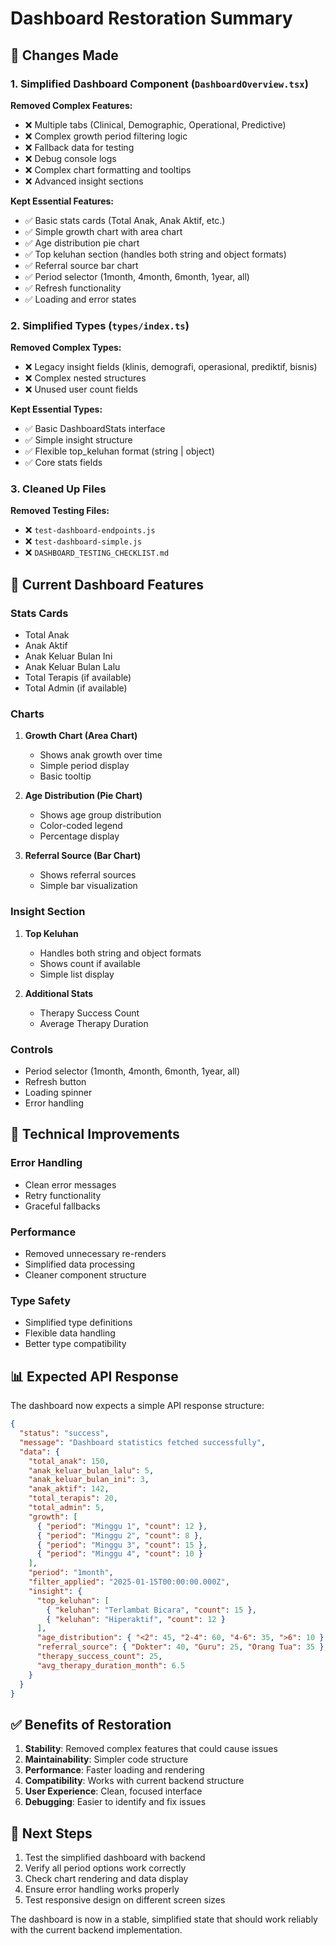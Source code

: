 # Dashboard Restoration Summary

## 🔄 Changes Made

### 1. Simplified Dashboard Component (`DashboardOverview.tsx`)

**Removed Complex Features:**
- ❌ Multiple tabs (Clinical, Demographic, Operational, Predictive)
- ❌ Complex growth period filtering logic
- ❌ Fallback data for testing
- ❌ Debug console logs
- ❌ Complex chart formatting and tooltips
- ❌ Advanced insight sections

**Kept Essential Features:**
- ✅ Basic stats cards (Total Anak, Anak Aktif, etc.)
- ✅ Simple growth chart with area chart
- ✅ Age distribution pie chart
- ✅ Top keluhan section (handles both string and object formats)
- ✅ Referral source bar chart
- ✅ Period selector (1month, 4month, 6month, 1year, all)
- ✅ Refresh functionality
- ✅ Loading and error states

### 2. Simplified Types (`types/index.ts`)

**Removed Complex Types:**
- ❌ Legacy insight fields (klinis, demografi, operasional, prediktif, bisnis)
- ❌ Complex nested structures
- ❌ Unused user count fields

**Kept Essential Types:**
- ✅ Basic DashboardStats interface
- ✅ Simple insight structure
- ✅ Flexible top_keluhan format (string | object)
- ✅ Core stats fields

### 3. Cleaned Up Files

**Removed Testing Files:**
- ❌ `test-dashboard-endpoints.js`
- ❌ `test-dashboard-simple.js`
- ❌ `DASHBOARD_TESTING_CHECKLIST.md`

## 🎯 Current Dashboard Features

### Stats Cards
- Total Anak
- Anak Aktif
- Anak Keluar Bulan Ini
- Anak Keluar Bulan Lalu
- Total Terapis (if available)
- Total Admin (if available)

### Charts
1. **Growth Chart (Area Chart)**
   - Shows anak growth over time
   - Simple period display
   - Basic tooltip

2. **Age Distribution (Pie Chart)**
   - Shows age group distribution
   - Color-coded legend
   - Percentage display

3. **Referral Source (Bar Chart)**
   - Shows referral sources
   - Simple bar visualization

### Insight Section
1. **Top Keluhan**
   - Handles both string and object formats
   - Shows count if available
   - Simple list display

2. **Additional Stats**
   - Therapy Success Count
   - Average Therapy Duration

### Controls
- Period selector (1month, 4month, 6month, 1year, all)
- Refresh button
- Loading spinner
- Error handling

## 🔧 Technical Improvements

### Error Handling
- Clean error messages
- Retry functionality
- Graceful fallbacks

### Performance
- Removed unnecessary re-renders
- Simplified data processing
- Cleaner component structure

### Type Safety
- Simplified type definitions
- Flexible data handling
- Better type compatibility

## 📊 Expected API Response

The dashboard now expects a simple API response structure:

```json
{
  "status": "success",
  "message": "Dashboard statistics fetched successfully",
  "data": {
    "total_anak": 150,
    "anak_keluar_bulan_lalu": 5,
    "anak_keluar_bulan_ini": 3,
    "anak_aktif": 142,
    "total_terapis": 20,
    "total_admin": 5,
    "growth": [
      { "period": "Minggu 1", "count": 12 },
      { "period": "Minggu 2", "count": 8 },
      { "period": "Minggu 3", "count": 15 },
      { "period": "Minggu 4", "count": 10 }
    ],
    "period": "1month",
    "filter_applied": "2025-01-15T00:00:00.000Z",
    "insight": {
      "top_keluhan": [
        { "keluhan": "Terlambat Bicara", "count": 15 },
        { "keluhan": "Hiperaktif", "count": 12 }
      ],
      "age_distribution": { "<2": 45, "2-4": 60, "4-6": 35, ">6": 10 },
      "referral_source": { "Dokter": 40, "Guru": 25, "Orang Tua": 35 },
      "therapy_success_count": 25,
      "avg_therapy_duration_month": 6.5
    }
  }
}
```

## ✅ Benefits of Restoration

1. **Stability**: Removed complex features that could cause issues
2. **Maintainability**: Simpler code structure
3. **Performance**: Faster loading and rendering
4. **Compatibility**: Works with current backend structure
5. **User Experience**: Clean, focused interface
6. **Debugging**: Easier to identify and fix issues

## 🚀 Next Steps

1. Test the simplified dashboard with backend
2. Verify all period options work correctly
3. Check chart rendering and data display
4. Ensure error handling works properly
5. Test responsive design on different screen sizes

The dashboard is now in a stable, simplified state that should work reliably with the current backend implementation. 